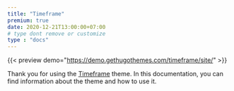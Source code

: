 ```yaml
---
title: "Timeframe"
premium: true
date: 2020-12-21T13:00:00+07:00
# type dont remove or customize
type : "docs"
---
```


{{< preview demo="https://demo.gethugothemes.com/timeframe/site/" >}}

Thank you for using the [Timeframe](https://gethugothemes.com/products/timeframe/) theme. In this documentation, you can find information about the theme and how to use it.